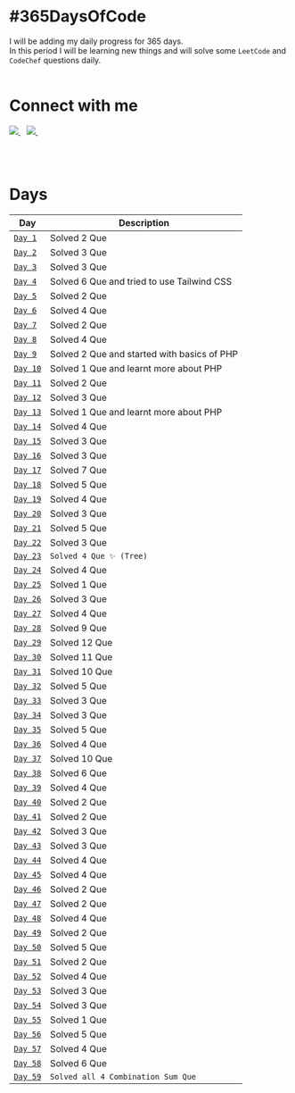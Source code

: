 # #365DaysOfCode

I will be adding my daily progress for 365 days.</br>
In this period I will be learning new things and will solve some `LeetCode` and `CodeChef` questions daily.</br></br>

# Connect with me

<a href="https://twitter.com/yashraj_2001">
    <img src="https://www.vectorlogo.zone/logos/twitter/twitter-ar21.svg"/>
</a>&ensp;
<a href="https://www.linkedin.com/in/yashraj-singh-boparai-613a641a8/">
    <img src="https://www.vectorlogo.zone/logos/linkedin/linkedin-ar21.svg"/>
</a>&ensp;

</br></br>

# Days

| Day                                                                                            | Description                                 |
| ---------------------------------------------------------------------------------------------- | ------------------------------------------- |
| [`Day 1`](https://github.com/Yashrajsingh2001/365DaysOfCode/tree/main/December%202021/Day%201) | Solved 2 Que                                |
| [`Day 2`](https://github.com/Yashrajsingh2001/365DaysOfCode/tree/main/December%202021/Day%202) | Solved 3 Que                                |
| [`Day 3`](https://github.com/Yashrajsingh2001/365DaysOfCode/tree/main/December%202021/Day%203) | Solved 3 Que                                |
| [`Day 4`](https://github.com/Yashrajsingh2001/365DaysOfCode/tree/main/December%202021/Day%204) | Solved 6 Que and tried to use Tailwind CSS  |
| [`Day 5`](https://github.com/Yashrajsingh2001/365DaysOfCode/tree/main/December%202021/Day%205) | Solved 2 Que                                |
| [`Day 6`](https://github.com/Yashrajsingh2001/365DaysOfCode/tree/main/December%202021/Day%206) | Solved 4 Que                                |
| [`Day 7`](https://github.com/Yashrajsingh2001/365DaysOfCode/tree/main/December%202021/Day%207) | Solved 2 Que |
| [`Day 8`](https://github.com/Yashrajsingh2001/365DaysOfCode/tree/main/December%202021/Day%208) | Solved 4 Que                                |
| [`Day 9`](https://github.com/Yashrajsingh2001/365DaysOfCode/tree/main/December%202021/Day%209) | Solved 2 Que and started with basics of PHP |
| [`Day 10`](https://github.com/Yashrajsingh2001/365DaysOfCode/tree/main/December%202021/Day%2010) | Solved 1 Que and learnt more about PHP |
| [`Day 11`](https://github.com/Yashrajsingh2001/365DaysOfCode/tree/main/December%202021/Day%2011) | Solved 2 Que |
| [`Day 12`](https://github.com/Yashrajsingh2001/365DaysOfCode/tree/main/January%202022/Day%2012) | Solved 3 Que |
| [`Day 13`](https://github.com/Yashrajsingh2001/365DaysOfCode/tree/main/January%202022/Day%2013) | Solved 1 Que and learnt more about PHP |
| [`Day 14`](https://github.com/Yashrajsingh2001/365DaysOfCode/tree/main/January%202022/Day%2014) | Solved 4 Que |
| [`Day 15`](https://github.com/Yashrajsingh2001/365DaysOfCode/tree/main/January%202022/Day%2015) | Solved 3 Que |
| [`Day 16`](https://github.com/Yashrajsingh2001/365DaysOfCode/tree/main/January%202022/Day%2016) | Solved 3 Que |
| [`Day 17`](https://github.com/Yashrajsingh2001/365DaysOfCode/tree/main/January%202022/Day%2017) | Solved 7 Que |
| [`Day 18`](https://github.com/Yashrajsingh2001/365DaysOfCode/tree/main/January%202022/Day%2018) | Solved 5 Que |
| [`Day 19`](https://github.com/Yashrajsingh2001/365DaysOfCode/tree/main/January%202022/Day%2019) | Solved 4 Que |
| [`Day 20`](https://github.com/Yashrajsingh2001/365DaysOfCode/tree/main/January%202022/Day%2020) | Solved 3 Que |
| [`Day 21`](https://github.com/Yashrajsingh2001/365DaysOfCode/tree/main/January%202022/Day%2021) | Solved 5 Que |
| [`Day 22`](https://github.com/Yashrajsingh2001/365DaysOfCode/tree/main/January%202022/Day%2022) | Solved 3 Que |
| [`Day 23`](https://github.com/Yashrajsingh2001/365DaysOfCode/tree/main/January%202022/Day%2023) | `Solved 4 Que ✨ (Tree)` |
| [`Day 24`](https://github.com/Yashrajsingh2001/365DaysOfCode/tree/main/January%202022/Day%2024) | Solved 4 Que |
| [`Day 25`](https://github.com/Yashrajsingh2001/365DaysOfCode/tree/main/January%202022/Day%2025) | Solved 1 Que |
| [`Day 26`](https://github.com/Yashrajsingh2001/365DaysOfCode/tree/main/January%202022/Day%2026) | Solved 3 Que |
| [`Day 27`](https://github.com/Yashrajsingh2001/365DaysOfCode/tree/main/January%202022/Day%2027) | Solved 4 Que |
| [`Day 28`](https://github.com/Yashrajsingh2001/365DaysOfCode/tree/main/January%202022/Day%2028) | Solved 9 Que |
| [`Day 29`](https://github.com/Yashrajsingh2001/365DaysOfCode/tree/main/January%202022/Day%2029) | Solved 12 Que |
| [`Day 30`](https://github.com/Yashrajsingh2001/365DaysOfCode/tree/main/January%202022/Day%2030) | Solved 11 Que |
| [`Day 31`](https://github.com/Yashrajsingh2001/365DaysOfCode/tree/main/January%202022/Day%2031) | Solved 10 Que |
| [`Day 32`](https://github.com/Yashrajsingh2001/365DaysOfCode/tree/main/January%202022/Day%2032) | Solved 5 Que |
| [`Day 33`](https://github.com/Yashrajsingh2001/365DaysOfCode/tree/main/January%202022/Day%2033) | Solved 3 Que |
| [`Day 34`](https://github.com/Yashrajsingh2001/365DaysOfCode/tree/main/January%202022/Day%2034) | Solved 3 Que |
| [`Day 35`](https://github.com/Yashrajsingh2001/365DaysOfCode/tree/main/January%202022/Day%2035) | Solved 5 Que |
| [`Day 36`](https://github.com/Yashrajsingh2001/365DaysOfCode/tree/main/January%202022/Day%2036) | Solved 4 Que |
| [`Day 37`](https://github.com/Yashrajsingh2001/365DaysOfCode/tree/main/January%202022/Day%2037) | Solved 10 Que |
| [`Day 38`](https://github.com/Yashrajsingh2001/365DaysOfCode/tree/main/January%202022/Day%2038) | Solved 6 Que |
| [`Day 39`](https://github.com/Yashrajsingh2001/365DaysOfCode/tree/main/January%202022/Day%2039) | Solved 4 Que |
| [`Day 40`](https://github.com/Yashrajsingh2001/365DaysOfCode/tree/main/January%202022/Day%2040) | Solved 2 Que |
| [`Day 41`](https://github.com/Yashrajsingh2001/365DaysOfCode/tree/main/January%202022/Day%2041) | Solved 2 Que |
| [`Day 42`](https://github.com/Yashrajsingh2001/365DaysOfCode/tree/main/January%202022/Day%2042) | Solved 3 Que |
| [`Day 43`](https://github.com/Yashrajsingh2001/365DaysOfCode/tree/main/February%202022/Day%2043) | Solved 3 Que |
| [`Day 44`](https://github.com/Yashrajsingh2001/365DaysOfCode/tree/main/February%202022/Day%2044) | Solved 4 Que |
| [`Day 45`](https://github.com/Yashrajsingh2001/365DaysOfCode/tree/main/February%202022/Day%2045) | Solved 4 Que |
| [`Day 46`](https://github.com/Yashrajsingh2001/365DaysOfCode/tree/main/February%202022/Day%2046) | Solved 2 Que |
| [`Day 47`](https://github.com/Yashrajsingh2001/365DaysOfCode/tree/main/February%202022/Day%2047) | Solved 2 Que |
| [`Day 48`](https://github.com/Yashrajsingh2001/365DaysOfCode/tree/main/February%202022/Day%2048) | Solved 4 Que |
| [`Day 49`](https://github.com/Yashrajsingh2001/365DaysOfCode/tree/main/February%202022/Day%2049) | Solved 2 Que |
| [`Day 50`](https://github.com/Yashrajsingh2001/365DaysOfCode/tree/main/February%202022/Day%2050) | Solved 5 Que |
| [`Day 51`](https://github.com/Yashrajsingh2001/365DaysOfCode/tree/main/February%202022/Day%2051) | Solved 2 Que |
| [`Day 52`](https://github.com/Yashrajsingh2001/365DaysOfCode/tree/main/February%202022/Day%2052) | Solved 4 Que |
| [`Day 53`](https://github.com/Yashrajsingh2001/365DaysOfCode/tree/main/February%202022/Day%2053) | Solved 3 Que |
| [`Day 54`](https://github.com/Yashrajsingh2001/365DaysOfCode/tree/main/February%202022/Day%2054) | Solved 3 Que |
| [`Day 55`](https://github.com/Yashrajsingh2001/365DaysOfCode/tree/main/February%202022/Day%2055) | Solved 1 Que |
| [`Day 56`](https://github.com/Yashrajsingh2001/365DaysOfCode/tree/main/February%202022/Day%2056) | Solved 5 Que |
| [`Day 57`](https://github.com/Yashrajsingh2001/365DaysOfCode/tree/main/February%202022/Day%2057) | Solved 4 Que |
| [`Day 58`](https://github.com/Yashrajsingh2001/365DaysOfCode/tree/main/February%202022/Day%2058) | Solved 6 Que |
| [`Day 59`](https://github.com/Yashrajsingh2001/365DaysOfCode/tree/main/February%202022/Day%2059) | `Solved all 4 Combination Sum Que` |
